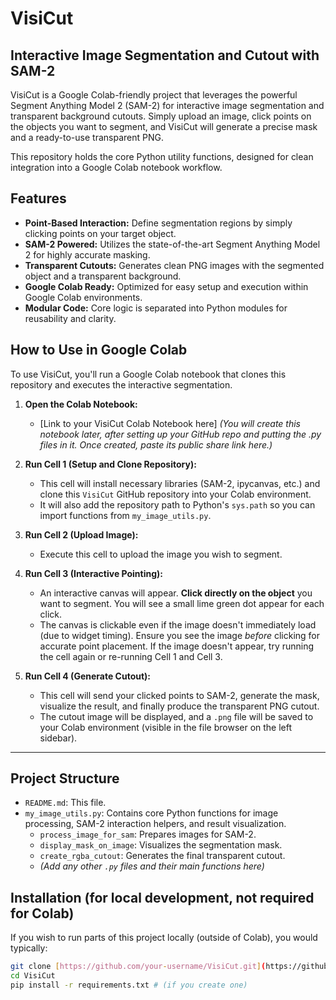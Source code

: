 # VisiCut

## Interactive Image Segmentation and Cutout with SAM-2

VisiCut is a Google Colab-friendly project that leverages the powerful Segment Anything Model 2 (SAM-2) for interactive image segmentation and transparent background cutouts. Simply upload an image, click points on the objects you want to segment, and VisiCut will generate a precise mask and a ready-to-use transparent PNG.

This repository holds the core Python utility functions, designed for clean integration into a Google Colab notebook workflow.

## Features

* **Point-Based Interaction:** Define segmentation regions by simply clicking points on your target object.
* **SAM-2 Powered:** Utilizes the state-of-the-art Segment Anything Model 2 for highly accurate masking.
* **Transparent Cutouts:** Generates clean PNG images with the segmented object and a transparent background.
* **Google Colab Ready:** Optimized for easy setup and execution within Google Colab environments.
* **Modular Code:** Core logic is separated into Python modules for reusability and clarity.

## How to Use in Google Colab

To use VisiCut, you'll run a Google Colab notebook that clones this repository and executes the interactive segmentation.

1.  **Open the Colab Notebook:**
    * [Link to your VisiCut Colab Notebook here]
        *(You will create this notebook later, after setting up your GitHub repo and putting the .py files in it. Once created, paste its public share link here.)*

2.  **Run Cell 1 (Setup and Clone Repository):**
    * This cell will install necessary libraries (SAM-2, ipycanvas, etc.) and clone this `VisiCut` GitHub repository into your Colab environment.
    * It will also add the repository path to Python's `sys.path` so you can import functions from `my_image_utils.py`.

3.  **Run Cell 2 (Upload Image):**
    * Execute this cell to upload the image you wish to segment.

4.  **Run Cell 3 (Interactive Pointing):**
    * An interactive canvas will appear. **Click directly on the object** you want to segment. You will see a small lime green dot appear for each click.
    * The canvas is clickable even if the image doesn't immediately load (due to widget timing). Ensure you see the image *before* clicking for accurate point placement. If the image doesn't appear, try running the cell again or re-running Cell 1 and Cell 3.

5.  **Run Cell 4 (Generate Cutout):**
    * This cell will send your clicked points to SAM-2, generate the mask, visualize the result, and finally produce the transparent PNG cutout.
    * The cutout image will be displayed, and a `.png` file will be saved to your Colab environment (visible in the file browser on the left sidebar).

---

## Project Structure

* `README.md`: This file.
* `my_image_utils.py`: Contains core Python functions for image processing, SAM-2 interaction helpers, and result visualization.
    * `process_image_for_sam`: Prepares images for SAM-2.
    * `display_mask_on_image`: Visualizes the segmentation mask.
    * `create_rgba_cutout`: Generates the final transparent cutout.
    * *(Add any other `.py` files and their main functions here)*

## Installation (for local development, not required for Colab)

If you wish to run parts of this project locally (outside of Colab), you would typically:

```bash
git clone [https://github.com/your-username/VisiCut.git](https://github.com/your-username/VisiCut.git)
cd VisiCut
pip install -r requirements.txt # (if you create one)
